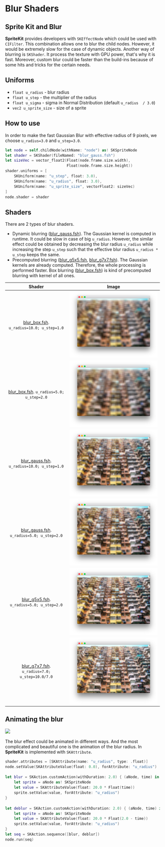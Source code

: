 # Blur Shaders

## Sprite Kit and Blur
**SpriteKit** provides developers with `SKEffectNode` which could be used with `CIFilter`. This combination allows one to blur the child nodes. However, it would be extremely slow for the case of dynamic objects. 
Another way of blurring is `SKShader`. It process the texture with GPU power, that's why it is fast. Moreover, custom blur could be faster than the build-ins because of some hits and tricks for the certain needs.

## Uniforms
 
- `float u_radius` - blur radius
- `float u_step` - the multiplier of the radius
- `float u_sigma` - sigma in Normal Distribution (default `u_radius  / 3.0`)
- `vec2 u_sprite_size` - size of a sprite

## How to use
In order to make the fast Gaussian Blur with effective radius of 9 pixels, we choose `u_radius=3.0` and `u_step=3.0`.

```swift
let node = self.childNode(withName: "node") as! SKSpriteNode
let shader = SKShader(fileNamed: "blur_gauss.fsh")
let sizeVec = vector_float2(Float(node.frame.size.width),
                            Float(node.frame.size.height))
shader.uniforms = [
    SKUniform(name: "u_step", float: 3.0),
    SKUniform(name: "u_radius", float: 3.0),
    SKUniform(name: "u_sprite_size", vectorFloat2: sizeVec)
]
node.shader = shader
```

## Shaders

There are 2 types of blur shaders. 

- Dynamic blurring ([blur_gauss.fsh][blur_gauss]). The Gaussian kernel is computed in runtime. It could be slow in case of big `u_radius`. However, the similar effect could be obtained by decreasing the blur radius  `u_radius` while increasing the step `u_step` such that the effective blur radius `u_radius * u_step` keeps the same.
- Precomputed blurring ([blur_g5x5.fsh][blur_g5x5], [blur_g7x7.fsh][blur_g7x7]). The Gaussian kernels are already computed. Therefore, the whole processing is performed faster. Box blurring ([blur_box.fsh][blur_box]) is kind of precomputed blurring with kernel of all ones. 


| Shader | Image  |
|:------:|:------:|
|[blur_box.fsh][blur_box]. `u_radius=10.0; u_step=1.0`|![](src/box_10.png)|
|[blur_box.fsh][blur_box]. `u_radius=5.0; u_step=2.0`|![](src/box_5_st2.png)|
|[blur_gauss.fsh][blur_gauss]. `u_radius=10.0; u_step=1.0`|![](src/gauss_10.png)|
|[blur_gauss.fsh][blur_gauss]. `u_radius=5.0; u_step=2.0`|![](src/gauss_5_st2.png)|
|[blur_g5x5.fsh][blur_g5x5]. `u_radius=5.0; u_step=2.0`|![](src/g5x5_st2.png)|
|[blur_g7x7.fsh][blur_g7x7]. `u_radius=7.0; u_step=10.0/7.0`|![](src/g7x7_st1.4.png)|



## Animating the blur

![](src/blur_deblur.gif)

The blur effect could be animated in different ways. And the most complicated and beautiful one is the animation of the blur radius. In **SpriteKit** is implemented with `SKAttribute`.

```swift
shader.attributes = [SKAttribute(name: "u_radius", type: .float)]
node.setValue(SKAttributeValue(float: 0.0), forAttribute: "u_radius")
        
let blur = SKAction.customAction(withDuration: 2.0) { (aNode, time) in
    let sprite = aNode as! SKSpriteNode 
    let value = SKAttributeValue(float: 20.0 * Float(time))
    sprite.setValue(value, forAttribute: "u_radius")
}
    
let deblur = SKAction.customAction(withDuration: 2.0) { (aNode, time) in
    let sprite = aNode as! SKSpriteNode
    let value = SKAttributeValue(float: 20.0 * Float(2.0 - time))
    sprite.setValue(value, forAttribute: "u_radius")
}
let seq = SKAction.sequence([blur, deblur])
node.run(seq)
```


[blur_box]: https://github.com/ISosnovik/shaders/blob/master/blur/code/blur_box.fsh
[blur_gauss]: https://github.com/ISosnovik/shaders/blob/master/blur/code/blur_gauss.fsh
[blur_g5x5]: https://github.com/ISosnovik/shaders/blob/master/blur/code/blur_g5x5.fsh
[blur_g7x7]: https://github.com/ISosnovik/shaders/blob/master/blur/code/blur_g7x7.fsh
